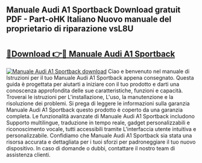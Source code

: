 ## Manuale Audi A1 Sportback Download gratuit PDF - Part-oHK Italiano Nuovo manuale del proprietario di riparazione vsL8U

# <h2><a href="http://dfcb6vb.blite.top/?on=Manuale+Audi+A1+Sportback">🔗Download 👉🔴 Manuale Audi A1 Sportback</a></h2>

[![Manuale Audi A1 Sportback download](https://i.imgur.com/lujVjoI.png)](http://dfcb6vb.blite.top/?on=Manuale+Audi+A1+Sportback)
Ciao e benvenuto nel manuale di Istruzioni per il tuo Manuale Audi A1 Sportback appena consegnato. Questa guida è progettata per aiutarti a iniziare con il tuo prodotto e darti una conoscenza approfondita delle sue caratteristiche, funzioni e capacità. Troverai le istruzioni per L'installazione, L'uso, la manutenzione e la risoluzione dei problemi. Si prega di leggere le informazioni sulla garanzia Manuale Audi A1 Sportback questo prodotto è coperto da una garanzia completa. Le funzionalità avanzate di Manuale Audi A1 Sportback includono Supporto multilingue, traduzione in tempo reale, gadget personalizzabili e riconoscimento vocale, tutti accessibili tramite L'interfaccia utente intuitiva e personalizzabile. Confidiamo che Manuale Audi A1 Sportback sia stata una risorsa accurata e dettagliata per i tuoi sforzi per padroneggiare il tuo nuovo dispositivo. In caso di domande o dubbi, contattare il nostro team di assistenza clienti.
